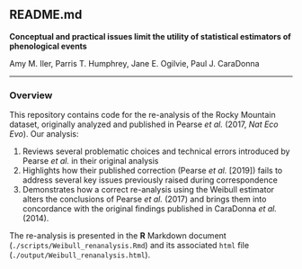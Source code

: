## README.md

**Conceptual and practical issues limit the utility of statistical estimators of phenological events**

Amy M. Iler, Parris T. Humphrey, Jane E. Ogilvie, Paul J. CaraDonna

___

### Overview

This repository contains code for the re-analysis of the Rocky Mountain dataset, originally analyzed and published in Pearse *et al.* (2017, *Nat Eco Evo*). Our analysis:

1. Reviews several problematic choices and technical errors introduced by Pearse *et al.* in their original analysis
2. Highlights how their published correction (Pearse *et al.* [2019]) fails to address several key issues previously raised during correspondence
3. Demonstrates how a correct re-analysis using the Weibull estimator alters the conclusions of Pearse *et al.* (2017) and brings them into concordance with the original findings published in CaraDonna *et al.* (2014).

The re-analysis is presented in the **R** Markdown document (`./scripts/Weibull_renanalysis.Rmd`) and its associated `html` file (`./output/Weibull_renanalysis.html`).
